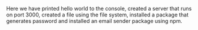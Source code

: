 Here we have printed hello world to the console, created a server that runs on port 3000, created a file using the file system, installed a package that generates password and installed an email sender package using npm.
